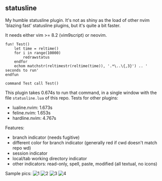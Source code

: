 ## statusline

My humble statusline plugin. It's not as shiny as the load of other nvim
'blazing fast' statusline plugins, but it's quite a bit faster.

It needs either vim >= 8.2 (vim9script) or neovim.

```vim
fun! Test()
    let time = reltime()
    for i in range(10000)
        redrawstatus
    endfor
    echom matchstr(reltimestr(reltime(time)), '.*\..\{,3}') .. ' seconds to run'
endfun

command Test call Test()
```
This plugin takes 0.674s to run that command, in a single window with the file
`statusline.lua` of this repo. Tests for other plugins:

- lualine.nvim: 1.673s
- feline.nvim: 1.653s
- hardline.nvim: 4.767s

Features:
- branch indicator (needs fugitive)
- different color for branch indicator (generally red if cwd doesn't match repo wd)
- session indicator
- local/tab working directory indicator
- other indicators: read-only, spell, paste, modified (all textual, no icons)

Sample pics:
![1](https://user-images.githubusercontent.com/26169924/136709946-c18eb741-cff0-4ea9-bd0c-7c823dbe7d6f.png)
![2](https://user-images.githubusercontent.com/26169924/136709948-b1bbba24-a462-4041-acaa-c2981dedeaf3.png)
![3](https://user-images.githubusercontent.com/26169924/136709951-73d9dbdf-757d-4018-8487-a0fd1537b990.png)
![4](https://user-images.githubusercontent.com/26169924/136709952-013fd979-65bb-4438-9a2b-3cc285ac0f49.png)

